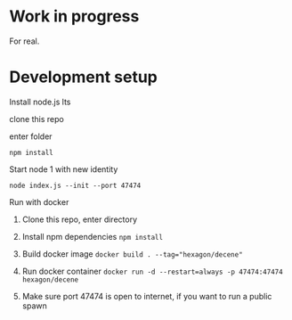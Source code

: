 # Work in progress

For real.

# Development setup

Install node.js lts

clone this repo

enter folder

```npm install```

Start node 1 with new identity

```node index.js --init --port 47474```

Run with docker

1. Clone this repo, enter directory

2. Install npm dependencies
```npm install```

3. Build docker image
```docker build . --tag="hexagon/decene"```

4. Run docker container
```docker run -d --restart=always -p 47474:47474 hexagon/decene```

5. Make sure port 47474 is open to internet, if you want to run a public spawn
